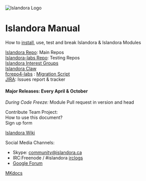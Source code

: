 ![Islandora Logo](http://islandora.ca/sites/default/files/Islandora.png)
# Islandora Manual
How to [install](install_islandora.md), use, test and break Islandora & Islandora Modules

[Islandora Repo](https://github.com/Islandora): Main Repos<br/>
[Islandora-labs Repo](https://github.com/Islandora-Labs): Testing Repos<br/>
[Islandora Interest Groups](https://github.com/islandora-interest-groups/)<br/>
[Islandora Claw](https://github.com/Islandora-CLAW/)<br/>
[fcrepo4-labs](https://github.com/fcrepo4-labs) : [Migration Script](https://github.com/fcrepo4-exts/migration-utils)<br/>
[JIRA](https://jira.duraspace.org/browse/ISLANDORA): Issues report & tracker<br/>

#### Major Releases: Every April & October
*During Code Freeze:* Module Pull request in version and head <br/>

Contribute Team Project:<br/>
How to use this document?<br/>
Sign up form<br/>


[Islandora Wiki](https://wiki.duraspace.org/display/ISLANDORA/Islandora)

Social Media Channels:
* Skype: community@islandora.ca
* IRC:Freenode / #islandora [irclogs](http://irclogs.islandora.ca) 
* [Google Forum](https://groups.google.com/forum/#!topic/islandora)

[MKdocs](http://www.mkdocs.org)